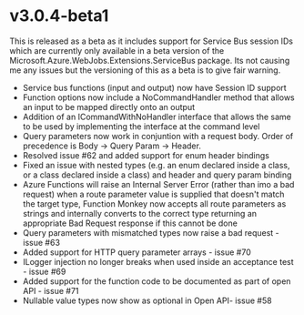 # v3.0.4-beta1

This is released as a beta as it includes support for Service Bus session IDs which are currently only available in a beta version of the Microsoft.Azure.WebJobs.Extensions.ServiceBus package. Its not causing me any issues but the versioning of this as a beta is to give fair warning.

* Service bus functions (input and output) now have Session ID support
* Function options now include a NoCommandHandler method that allows an input to be mapped directly onto an output
* Addition of an ICommandWithNoHandler interface that allows the same to be used by implementing the interface at the command level
* Query parameters now work in conjuntion with a request body. Order of precedence is Body -> Query Param -> Header.
* Resolved issue #62 and added support for enum header bindings
* Fixed an issue with nested types (e.g. an enum declared inside a class, or a class declared inside a class) and header and query param binding
* Azure Functions will raise an Internal Server Error (rather than imo a bad request) when a route parameter value is supplied that doesn't match the target type, Function Monkey now accepts all route parameters as strings and internally converts to the correct type returning an appropriate Bad Request response if this cannot be done
* Query parameters with mismatched types now raise a bad request - issue #63
* Added support for HTTP query parameter arrays - issue #70
* ILogger injection no longer breaks when used inside an acceptance test - issue #69
* Added support for the function code to be documented as part of open API - issue #71
* Nullable value types now show as optional in Open API- issue #58
